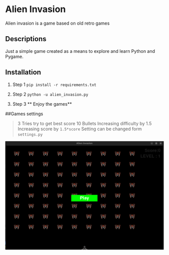 
# Alien Invasion
Alien invasion is a game based on old retro games 

## Descriptions
Just a simple game created as a means to explore and learn Python and Pygame.

## Installation
1. Step 1
``pip install -r requirements.txt
``

2. Step 2
``python -u alien_invasion.py``

3. Step 3
** Enjoy the games** 

##Games settings
> 3 Tries try to get best score
10 Bullets
Increasing difficulty by 1.5
Increasing score by ``1.5*score``
Setting can be changed form ``settings.py``


![Game Image](Screenshot.png)


